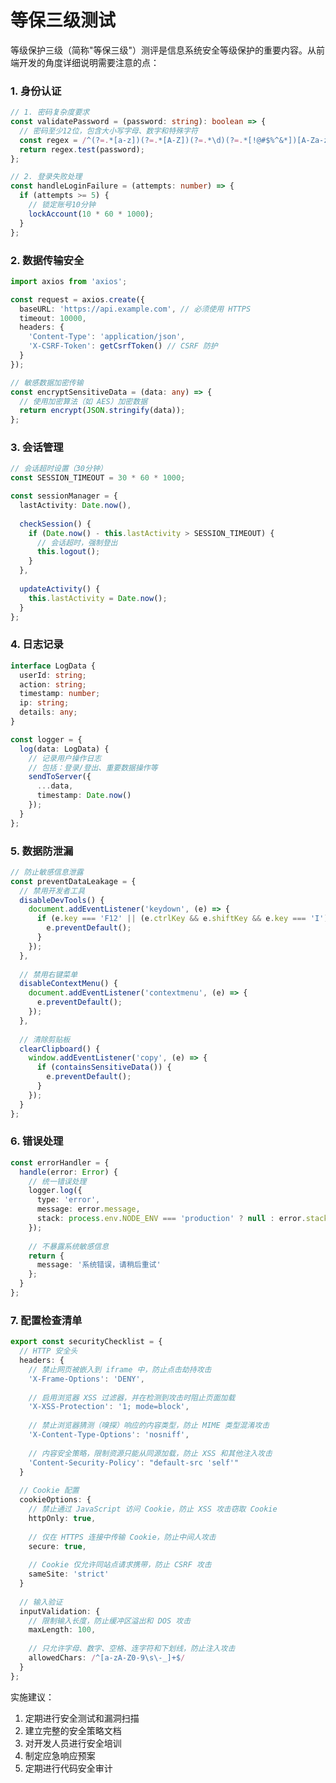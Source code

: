# 等保三级测试

等级保护三级（简称"等保三级"）测评是信息系统安全等级保护的重要内容。从前端开发的角度详细说明需要注意的点：

### 1. 身份认证
```typescript:/Users/kaiyao/AI/fullstack-blog/web/src/utils/auth.ts
// 1. 密码复杂度要求
const validatePassword = (password: string): boolean => {
  // 密码至少12位，包含大小写字母、数字和特殊字符
  const regex = /^(?=.*[a-z])(?=.*[A-Z])(?=.*\d)(?=.*[!@#$%^&*])[A-Za-z\d!@#$%^&*]{12,}$/;
  return regex.test(password);
};

// 2. 登录失败处理
const handleLoginFailure = (attempts: number) => {
  if (attempts >= 5) {
    // 锁定账号10分钟
    lockAccount(10 * 60 * 1000);
  }
};
```

### 2. 数据传输安全
```typescript:/Users/kaiyao/AI/fullstack-blog/web/src/utils/request.ts
import axios from 'axios';

const request = axios.create({
  baseURL: 'https://api.example.com', // 必须使用 HTTPS
  timeout: 10000,
  headers: {
    'Content-Type': 'application/json',
    'X-CSRF-Token': getCsrfToken() // CSRF 防护
  }
});

// 敏感数据加密传输
const encryptSensitiveData = (data: any) => {
  // 使用加密算法（如 AES）加密数据
  return encrypt(JSON.stringify(data));
};
```

### 3. 会话管理
```typescript:/Users/kaiyao/AI/fullstack-blog/web/src/store/session.ts
// 会话超时设置（30分钟）
const SESSION_TIMEOUT = 30 * 60 * 1000;

const sessionManager = {
  lastActivity: Date.now(),
  
  checkSession() {
    if (Date.now() - this.lastActivity > SESSION_TIMEOUT) {
      // 会话超时，强制登出
      this.logout();
    }
  },
  
  updateActivity() {
    this.lastActivity = Date.now();
  }
};
```

### 4. 日志记录
```typescript:/Users/kaiyao/AI/fullstack-blog/web/src/utils/logger.ts
interface LogData {
  userId: string;
  action: string;
  timestamp: number;
  ip: string;
  details: any;
}

const logger = {
  log(data: LogData) {
    // 记录用户操作日志
    // 包括：登录/登出、重要数据操作等
    sendToServer({
      ...data,
      timestamp: Date.now()
    });
  }
};
```

### 5. 数据防泄漏
```typescript:/Users/kaiyao/AI/fullstack-blog/web/src/utils/security.ts
// 防止敏感信息泄露
const preventDataLeakage = {
  // 禁用开发者工具
  disableDevTools() {
    document.addEventListener('keydown', (e) => {
      if (e.key === 'F12' || (e.ctrlKey && e.shiftKey && e.key === 'I')) {
        e.preventDefault();
      }
    });
  },
  
  // 禁用右键菜单
  disableContextMenu() {
    document.addEventListener('contextmenu', (e) => {
      e.preventDefault();
    });
  },
  
  // 清除剪贴板
  clearClipboard() {
    window.addEventListener('copy', (e) => {
      if (containsSensitiveData()) {
        e.preventDefault();
      }
    });
  }
};
```

### 6. 错误处理
```typescript:/Users/kaiyao/AI/fullstack-blog/web/src/utils/errorHandler.ts
const errorHandler = {
  handle(error: Error) {
    // 统一错误处理
    logger.log({
      type: 'error',
      message: error.message,
      stack: process.env.NODE_ENV === 'production' ? null : error.stack
    });
    
    // 不暴露系统敏感信息
    return {
      message: '系统错误，请稍后重试'
    };
  }
};
```

### 7. 配置检查清单
```typescript
export const securityChecklist = {
  // HTTP 安全头
  headers: {
    // 禁止网页被嵌入到 iframe 中，防止点击劫持攻击
    'X-Frame-Options': 'DENY',
    
    // 启用浏览器 XSS 过滤器，并在检测到攻击时阻止页面加载
    'X-XSS-Protection': '1; mode=block',
    
    // 禁止浏览器猜测（嗅探）响应的内容类型，防止 MIME 类型混淆攻击
    'X-Content-Type-Options': 'nosniff',
    
    // 内容安全策略，限制资源只能从同源加载，防止 XSS 和其他注入攻击
    'Content-Security-Policy': "default-src 'self'"
  }
  
  // Cookie 配置
  cookieOptions: {
    // 禁止通过 JavaScript 访问 Cookie，防止 XSS 攻击窃取 Cookie
    httpOnly: true,
    
    // 仅在 HTTPS 连接中传输 Cookie，防止中间人攻击
    secure: true,
    
    // Cookie 仅允许同站点请求携带，防止 CSRF 攻击
    sameSite: 'strict'
  }
  
  // 输入验证
  inputValidation: {
    // 限制输入长度，防止缓冲区溢出和 DOS 攻击
    maxLength: 100,
    
    // 只允许字母、数字、空格、连字符和下划线，防止注入攻击
    allowedChars: /^[a-zA-Z0-9\s\-_]+$/
  }
};
```

实施建议：
1. 定期进行安全测试和漏洞扫描
2. 建立完整的安全策略文档
3. 对开发人员进行安全培训
4. 制定应急响应预案
5. 定期进行代码安全审计
